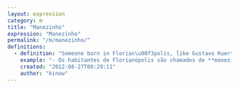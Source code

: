 ```yaml
---
layout: expression
category: m
title: "Manezinho"
expression: "Manezinho"
permalink: "/m/manezinho/"
definitions:
  - definition: "Someone born in Florian\u00f3polis, like Gustavo Kuerten."
    example: "- Os habitantes de Florianópolis são chamados de **manezinhos**."
    created: "2012-08-27T00:29:11"
    author: "kinow"
---
```

